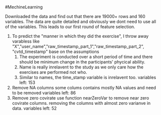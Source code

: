 #MechineLearning

Downloaded the data and find out that there are 19000+ rows and 160 variables.
The data are quite detailed and obviously we dont need to use all of the variables. This leads to our first round of feature selection.
  1. To predict the "manner in which they did the exercise", I throw away varabless like "X","user_name","raw_timestamp_part_1","raw_timestamp_part_2", "cvtd_timestamp" base  on the assumptions
      1. The experiment is conducted over a short period of time and there should be minimum change in the participants' phycical ability.
      2. Name is really inrelavent to the study as we only care how the exercises are performed not who.
      3. Similar to names, the time_stamp variable is inrelavent too.
      variables left: 153
  2. Remove NA columns
      some colums contains mostly NA values and need to be removed
      variables left: 86
  3. Remove zero covirate
      use function nearZeroVar to remove near zero covirate columns.
      removing the columns with almost zero varianve in data.
      variables left: 52


